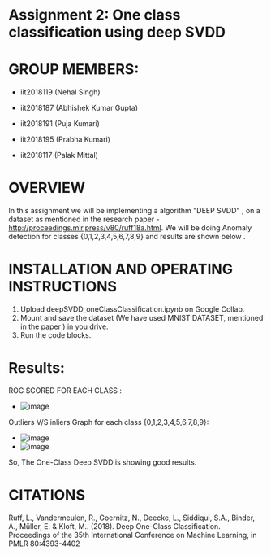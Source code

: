 # Assignment 2: One class classification using deep SVDD
# GROUP MEMBERS:
* iit2018119 (Nehal Singh)

* iit2018187 (Abhishek Kumar Gupta)

* iit2018191 (Puja Kumari)

* iit2018195 (Prabha Kumari)

* iit2018117 (Palak Mittal)

# OVERVIEW 
In this assignment we will be implementing a algorithm "DEEP SVDD" , on a dataset as mentioned in the research paper - http://proceedings.mlr.press/v80/ruff18a.html. 
We will be doing Anomaly detection for classes {0,1,2,3,4,5,6,7,8,9} and results are shown below .

# INSTALLATION AND OPERATING INSTRUCTIONS
1. Upload deepSVDD_oneClassClassification.ipynb on Google Collab.
2. Mount and save the dataset (We have used MNIST DATASET, mentioned in the paper ) in you drive.
3. Run the code blocks.


# Results:
ROC SCORED FOR EACH CLASS : 
* ![image](https://user-images.githubusercontent.com/58623921/111903547-d2a20f00-8a68-11eb-917c-7752f61883ed.png)

Outliers V/S inliers Graph for each class {0,1,2,3,4,5,6,7,8,9}: 
* ![image](https://user-images.githubusercontent.com/58623921/111903829-092c5980-8a6a-11eb-9364-34fa50f7e291.png)
* ![image](https://user-images.githubusercontent.com/58623921/111903854-1d705680-8a6a-11eb-84ef-aead25aa0ac1.png)

So, The One-Class Deep SVDD is showing good results.
# CITATIONS
Ruff, L., Vandermeulen, R., Goernitz, N., Deecke, L., Siddiqui, S.A., Binder, A., Müller, E. & Kloft, M.. (2018). Deep One-Class Classification. Proceedings of the 35th International Conference on Machine Learning, in PMLR 80:4393-4402
